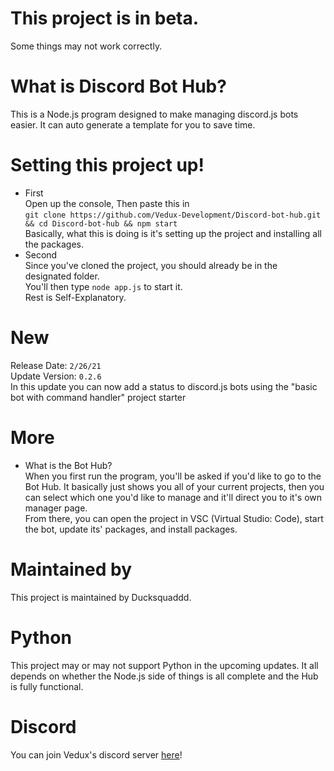 # This project is in beta.
Some things may not work correctly.

# What is Discord Bot Hub?
This is a Node.js program designed to make managing discord.js bots easier. It can auto generate a template for you to save time.

# Setting this project up!
* First<br>
Open up the console, Then paste this in <br>`git clone https://github.com/Vedux-Development/Discord-bot-hub.git && cd Discord-bot-hub && npm start`<br>Basically, what this is doing is it's setting up the project and installing all the packages.<br>
* Second <br>
Since you've cloned the project, you should already be in the designated folder.<br>You'll then type `node app.js` to start it.<br>Rest is Self-Explanatory.  

# New
Release Date: `2/26/21` <br>
Update Version: `0.2.6` <br>
In this update you can now add a status to discord.js bots using the "basic bot with command handler" project starter

# More

* What is the Bot Hub?<br>
When you first run the program, you'll be asked if you'd like to go to the Bot Hub. It basically just shows you all of your current projects, then you can select which one you'd like to manage and it'll direct you to it's own manager page. <br>From there, you can open the project in VSC (Virtual Studio: Code), start the bot, update its' packages, and install packages.

# Maintained by
This project is maintained by Ducksquaddd.

# Python
This project may or may not support Python in the upcoming updates. It all depends on whether the Node.js side of things is all complete and the Hub is fully functional.

# Discord
You can join Vedux's discord server [here](https://discord.gg/9ekejd7uc5)!



